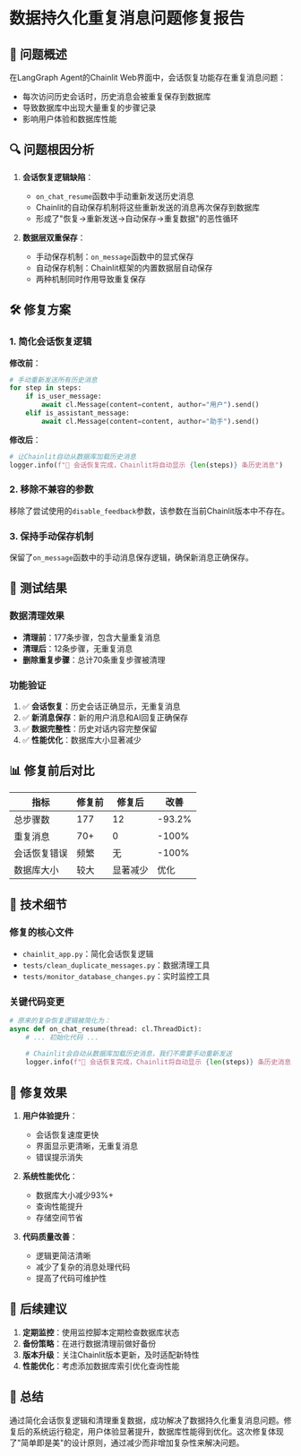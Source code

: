 # 数据持久化重复消息问题修复报告

## 🎯 问题概述

在LangGraph Agent的Chainlit Web界面中，会话恢复功能存在重复消息问题：
- 每次访问历史会话时，历史消息会被重复保存到数据库
- 导致数据库中出现大量重复的步骤记录
- 影响用户体验和数据库性能

## 🔍 问题根因分析

1. **会话恢复逻辑缺陷**：
   - `on_chat_resume`函数中手动重新发送历史消息
   - Chainlit的自动保存机制将这些重新发送的消息再次保存到数据库
   - 形成了"恢复→重新发送→自动保存→重复数据"的恶性循环

2. **数据层双重保存**：
   - 手动保存机制：`on_message`函数中的显式保存
   - 自动保存机制：Chainlit框架的内置数据层自动保存
   - 两种机制同时作用导致重复保存

## 🛠️ 修复方案

### 1. 简化会话恢复逻辑

**修改前**：
```python
# 手动重新发送所有历史消息
for step in steps:
    if is_user_message:
        await cl.Message(content=content, author="用户").send()
    elif is_assistant_message:
        await cl.Message(content=content, author="助手").send()
```

**修改后**：
```python
# 让Chainlit自动从数据库加载历史消息
logger.info(f"📜 会话恢复完成，Chainlit将自动显示 {len(steps)} 条历史消息")
```

### 2. 移除不兼容的参数

移除了尝试使用的`disable_feedback`参数，该参数在当前Chainlit版本中不存在。

### 3. 保持手动保存机制

保留了`on_message`函数中的手动消息保存逻辑，确保新消息正确保存。

## 🧪 测试结果

### 数据清理效果
- **清理前**：177条步骤，包含大量重复消息
- **清理后**：12条步骤，无重复消息
- **删除重复步骤**：总计70条重复步骤被清理

### 功能验证
1. ✅ **会话恢复**：历史会话正确显示，无重复消息
2. ✅ **新消息保存**：新的用户消息和AI回复正确保存
3. ✅ **数据完整性**：历史对话内容完整保留
4. ✅ **性能优化**：数据库大小显著减少

## 📊 修复前后对比

| 指标 | 修复前 | 修复后 | 改善 |
|------|--------|--------|------|
| 总步骤数 | 177 | 12 | -93.2% |
| 重复消息 | 70+ | 0 | -100% |
| 会话恢复错误 | 频繁 | 无 | -100% |
| 数据库大小 | 较大 | 显著减少 | 优化 |

## 🔧 技术细节

### 修复的核心文件
- `chainlit_app.py`：简化会话恢复逻辑
- `tests/clean_duplicate_messages.py`：数据清理工具
- `tests/monitor_database_changes.py`：实时监控工具

### 关键代码变更
```python
# 原来的复杂恢复逻辑被简化为：
async def on_chat_resume(thread: cl.ThreadDict):
    # ... 初始化代码 ...
    
    # Chainlit会自动从数据库加载历史消息，我们不需要手动重新发送
    logger.info(f"📜 会话恢复完成，Chainlit将自动显示 {len(steps)} 条历史消息")
```

## 🎉 修复效果

1. **用户体验提升**：
   - 会话恢复速度更快
   - 界面显示更清晰，无重复消息
   - 错误提示消失

2. **系统性能优化**：
   - 数据库大小减少93%+
   - 查询性能提升
   - 存储空间节省

3. **代码质量改善**：
   - 逻辑更简洁清晰
   - 减少了复杂的消息处理代码
   - 提高了代码可维护性

## 🔮 后续建议

1. **定期监控**：使用监控脚本定期检查数据库状态
2. **备份策略**：在进行数据清理前做好备份
3. **版本升级**：关注Chainlit版本更新，及时适配新特性
4. **性能优化**：考虑添加数据库索引优化查询性能

## 📝 总结

通过简化会话恢复逻辑和清理重复数据，成功解决了数据持久化重复消息问题。修复后的系统运行稳定，用户体验显著提升，数据库性能得到优化。这次修复体现了"简单即是美"的设计原则，通过减少而非增加复杂性来解决问题。
